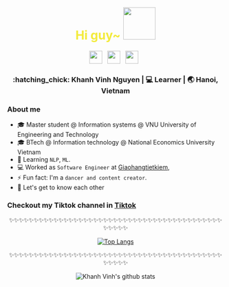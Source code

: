 <div align="center">
  <h1 style="color:#F3EB3B;"> Hi guy~ <img src="https://pic.chinesefontdesign.com/uploads/2017/11/chinesefontdesign.com-2017-11-16_10-37-52_166289.gif" width="75px"></h1>
</div>
 
<p align='center'> 
<a href="https://www.linkedin.com/in/nguyen-khanh-vinh/"><img height="30" src="https://raw.githubusercontent.com/trinwin/trinwin/master/icons/linkedin.png?raw=true"></a>&nbsp;&nbsp;
<a href="https://twitter.com/vinhnk2920"><img height="30" src="https://raw.githubusercontent.com/trinwin/trinwin/master/icons/twitter.png?raw=true"></a>&nbsp;&nbsp;
<a href="https://instagram.com/trinwin.dev"><img height="30" src="https://raw.githubusercontent.com/trinwin/trinwin/master/icons/instagram.png?raw=true"></a>&nbsp;&nbsp;

<div align="center">
<h3> :hatching_chick: Khanh Vinh Nguyen    |     💻 Learner   |    🌏 Hanoi, Vietnam </h3> 
</div>

### About me 

<!-- - 🎖 Completed software internships at [Giaohangtietkiem](https://giaohangtietkiem.vn/) -->
- :mortar_board: Master student @ Information systems @ VNU University of Engineering and Technology
- :mortar_board: BTech @ Information technology @ National Economics University Vietnam
- 🌱 Learning `NLP`, `ML`. 
- :computer: Worked as `Software Engineer` at [Giaohangtietkiem](https://giaohangtietkiem.vn/),
- ⚡ Fun fact: I'm a `dancer and content creator`.
- 💭 Let's get to know each other 

### Checkout my Tiktok channel in [Tiktok](https://www.tiktok.com/@vinhnk9)

<div align="center">

✨✨✨✨✨✨✨✨✨✨✨✨✨✨✨✨✨✨✨✨✨✨✨✨✨✨✨✨✨✨✨✨✨✨✨✨✨✨✨✨✨✨✨✨✨✨✨✨

[![Top Langs](https://github-readme-stats.vercel.app/api/top-langs/?username=vinhnk2920&theme=radical)](https://github.com/anuraghazra/github-readme-stats)

</div>

<div align="center">

✨✨✨✨✨✨✨✨✨✨✨✨✨✨✨✨✨✨✨✨✨✨✨✨✨✨✨✨✨✨✨✨✨✨✨✨✨✨✨✨✨✨✨✨✨✨✨✨

![Khanh Vinh's github stats](https://github-readme-stats.vercel.app/api/?username=vinhnk2920&show_icons=true&theme=radical) 
</div>

